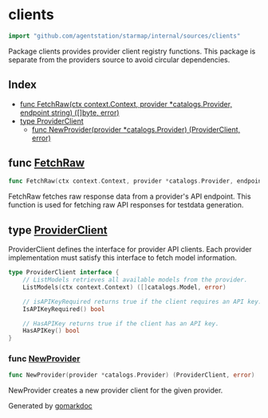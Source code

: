 <!-- gomarkdoc:embed:start -->

<!-- Code generated by gomarkdoc. DO NOT EDIT -->

# clients

```go
import "github.com/agentstation/starmap/internal/sources/clients"
```

Package clients provides provider client registry functions. This package is separate from the providers source to avoid circular dependencies.

## Index

- [func FetchRaw\(ctx context.Context, provider \*catalogs.Provider, endpoint string\) \(\[\]byte, error\)](<#FetchRaw>)
- [type ProviderClient](<#ProviderClient>)
  - [func NewProvider\(provider \*catalogs.Provider\) \(ProviderClient, error\)](<#NewProvider>)


<a name="FetchRaw"></a>
## func [FetchRaw](<https://github.com/agentstation/starmap/blob/master/internal/sources/clients/provider.go#L55>)

```go
func FetchRaw(ctx context.Context, provider *catalogs.Provider, endpoint string) ([]byte, error)
```

FetchRaw fetches raw response data from a provider's API endpoint. This function is used for fetching raw API responses for testdata generation.

<a name="ProviderClient"></a>
## type [ProviderClient](<https://github.com/agentstation/starmap/blob/master/internal/sources/clients/provider.go#L23-L32>)

ProviderClient defines the interface for provider API clients. Each provider implementation must satisfy this interface to fetch model information.

```go
type ProviderClient interface {
    // ListModels retrieves all available models from the provider.
    ListModels(ctx context.Context) ([]catalogs.Model, error)

    // isAPIKeyRequired returns true if the client requires an API key.
    IsAPIKeyRequired() bool

    // HasAPIKey returns true if the client has an API key.
    HasAPIKey() bool
}
```

<a name="NewProvider"></a>
### func [NewProvider](<https://github.com/agentstation/starmap/blob/master/internal/sources/clients/provider.go#L35>)

```go
func NewProvider(provider *catalogs.Provider) (ProviderClient, error)
```

NewProvider creates a new provider client for the given provider.

Generated by [gomarkdoc](<https://github.com/princjef/gomarkdoc>)


<!-- gomarkdoc:embed:end -->